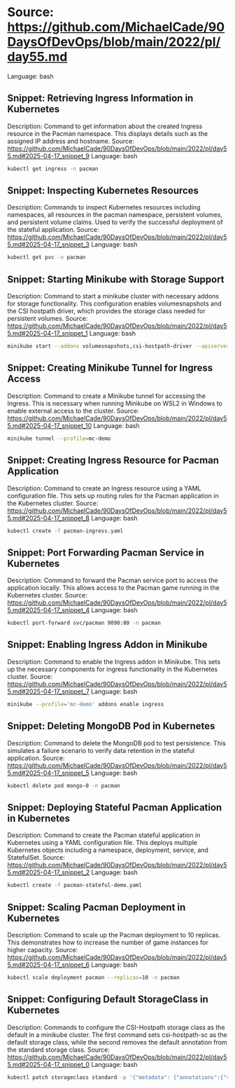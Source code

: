 # Source: https://github.com/MichaelCade/90DaysOfDevOps/blob/main/2022/pl/day55.md
Language: bash

## Snippet: Retrieving Ingress Information in Kubernetes
Description: Command to get information about the created Ingress resource in the Pacman namespace. This displays details such as the assigned IP address and hostname.
Source: https://github.com/MichaelCade/90DaysOfDevOps/blob/main/2022/pl/day55.md#2025-04-17_snippet_9
Language: bash

```bash
kubectl get ingress -n pacman
```

## Snippet: Inspecting Kubernetes Resources
Description: Commands to inspect Kubernetes resources including namespaces, all resources in the pacman namespace, persistent volumes, and persistent volume claims. Used to verify the successful deployment of the stateful application.
Source: https://github.com/MichaelCade/90DaysOfDevOps/blob/main/2022/pl/day55.md#2025-04-17_snippet_3
Language: bash

```bash
kubectl get pvc -n pacman
```

## Snippet: Starting Minikube with Storage Support
Description: Command to start a minikube cluster with necessary addons for storage functionality. This configuration enables volumesnapshots and the CSI hostpath driver, which provides the storage class needed for persistent volumes.
Source: https://github.com/MichaelCade/90DaysOfDevOps/blob/main/2022/pl/day55.md#2025-04-17_snippet_1
Language: bash

```bash
minikube start --addons volumesnapshots,csi-hostpath-driver --apiserver-port=6443 --container-runtime=containerd -p mc-demo --kubernetes-version=1.21.2
```

## Snippet: Creating Minikube Tunnel for Ingress Access
Description: Command to create a Minikube tunnel for accessing the Ingress. This is necessary when running Minikube on WSL2 in Windows to enable external access to the cluster.
Source: https://github.com/MichaelCade/90DaysOfDevOps/blob/main/2022/pl/day55.md#2025-04-17_snippet_10
Language: bash

```bash
minikube tunnel --profile=mc-demo
```

## Snippet: Creating Ingress Resource for Pacman Application
Description: Command to create an Ingress resource using a YAML configuration file. This sets up routing rules for the Pacman application in the Kubernetes cluster.
Source: https://github.com/MichaelCade/90DaysOfDevOps/blob/main/2022/pl/day55.md#2025-04-17_snippet_8
Language: bash

```bash
kubectl create -f pacman-ingress.yaml
```

## Snippet: Port Forwarding Pacman Service in Kubernetes
Description: Command to forward the Pacman service port to access the application locally. This allows access to the Pacman game running in the Kubernetes cluster.
Source: https://github.com/MichaelCade/90DaysOfDevOps/blob/main/2022/pl/day55.md#2025-04-17_snippet_4
Language: bash

```bash
kubectl port-forward svc/pacman 9090:80 -n pacman
```

## Snippet: Enabling Ingress Addon in Minikube
Description: Command to enable the Ingress addon in Minikube. This sets up the necessary components for ingress functionality in the Kubernetes cluster.
Source: https://github.com/MichaelCade/90DaysOfDevOps/blob/main/2022/pl/day55.md#2025-04-17_snippet_7
Language: bash

```bash
minikube --profile='mc-demo' addons enable ingress
```

## Snippet: Deleting MongoDB Pod in Kubernetes
Description: Command to delete the MongoDB pod to test persistence. This simulates a failure scenario to verify data retention in the stateful application.
Source: https://github.com/MichaelCade/90DaysOfDevOps/blob/main/2022/pl/day55.md#2025-04-17_snippet_5
Language: bash

```bash
kubectl delete pod mongo-0 -n pacman
```

## Snippet: Deploying Stateful Pacman Application in Kubernetes
Description: Command to create the Pacman stateful application in Kubernetes using a YAML configuration file. This deploys multiple Kubernetes objects including a namespace, deployment, service, and StatefulSet.
Source: https://github.com/MichaelCade/90DaysOfDevOps/blob/main/2022/pl/day55.md#2025-04-17_snippet_2
Language: bash

```bash
kubectl create -f pacman-stateful-demo.yaml
```

## Snippet: Scaling Pacman Deployment in Kubernetes
Description: Command to scale up the Pacman deployment to 10 replicas. This demonstrates how to increase the number of game instances for higher capacity.
Source: https://github.com/MichaelCade/90DaysOfDevOps/blob/main/2022/pl/day55.md#2025-04-17_snippet_6
Language: bash

```bash
kubectl scale deployment pacman --replicas=10 -n pacman
```

## Snippet: Configuring Default StorageClass in Kubernetes
Description: Commands to configure the CSI-Hostpath storage class as the default in a minikube cluster. The first command sets csi-hostpath-sc as the default storage class, while the second removes the default annotation from the standard storage class.
Source: https://github.com/MichaelCade/90DaysOfDevOps/blob/main/2022/pl/day55.md#2025-04-17_snippet_0
Language: bash

```bash
kubectl patch storageclass standard -p '{"metadata": {"annotations":{"storageclass.kubernetes.io/is-default-class":"false"}}}'
```